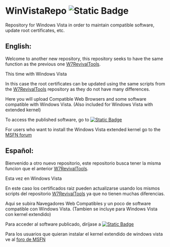 # WinVistaRepo ![Static Badge](https://img.shields.io/badge/Windows%20Vista-blue?style=flat-square&logo=windowsxp)
Repository for Windows Vista in order to maintain compatible software, update root certificates, etc.

## English:

Welcome to another new repository, this repository seeks to have the same function as the previous one [W7RevivalTools](https://github.com/TesterMachine/W7RevivalTools/). 

This time with Windows Vista

In this case the root certificates can be updated using the same scripts from the [W7RevivalTools](https://github.com/TesterMachine/W7RevivalTools/) repository as they do not have many differences.

Here you will upload Compatible Web Browsers and some software compatible with Windows Vista. (Also included for Windows Vista with extended kernel)

To access the published software, go to  [![Static Badge](https://img.shields.io/badge/Software-blue?style=flat-square&logo=buffer)](https://github.com/TesterMachine/WinVistaRepo/tree/main/Software)

For users who want to install the Windows Vista extended kernel go to the [MSFN forum](https://msfn.org/board/topic/183046-guide-vista-extended-kernel-installation/)

## Español:
Bienvenido a otro nuevo repositorio, este repositorio busca tener la misma funcion que el anterior [W7RevivalTools](https://github.com/TesterMachine/W7RevivalTools/).

Esta vez en Windows Vista

En este caso los certificados raiz pueden actualizarse usando los mismos scripts del repositorio [W7RevivalTools](https://github.com/TesterMachine/W7RevivalTools/) ya que no tienen muchas diferencias.

Aqui se subira Navegadores Web Compatibles y un poco de software compatible con Windows Vista. (Tambien se incluye para Windows Vista con kernel extendido)

Para acceder al software publicado, diríjase a  [![Static Badge](https://img.shields.io/badge/Software-blue?style=flat-square&logo=buffer)](https://github.com/TesterMachine/WinVistaRepo/tree/main/Software)

Para los usuarios que quieran instalar el kernel extendido de windows vista ve al [foro de MSFN](https://msfn.org/board/topic/183046-guide-vista-extended-kernel-installation/)
